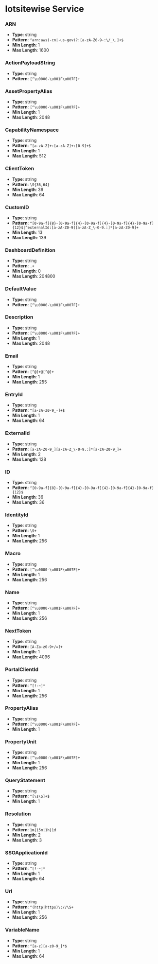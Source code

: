 # Iotsitewise Service

### ARN
- **Type**: string
- **Pattern**: `^arn:aws(-cn|-us-gov)?:[a-zA-Z0-9-:\/_\.]+$`
- **Min Length**: 1
- **Max Length**: 1600

### ActionPayloadString
- **Type**: string
- **Pattern**: `[^\u0000-\u001F\u007F]+`

### AssetPropertyAlias
- **Type**: string
- **Pattern**: `[^\u0000-\u001F\u007F]+`
- **Min Length**: 1
- **Max Length**: 2048

### CapabilityNamespace
- **Type**: string
- **Pattern**: `^[a-zA-Z]+:[a-zA-Z]+:[0-9]+$`
- **Min Length**: 1
- **Max Length**: 512

### ClientToken
- **Type**: string
- **Pattern**: `\S{36,64}`
- **Min Length**: 36
- **Max Length**: 64

### CustomID
- **Type**: string
- **Pattern**: `^[0-9a-f]{8}-[0-9a-f]{4}-[0-9a-f]{4}-[0-9a-f]{4}-[0-9a-f]{12}$|^externalId:[a-zA-Z0-9][a-zA-Z_\-0-9.:]*[a-zA-Z0-9]+`
- **Min Length**: 13
- **Max Length**: 139

### DashboardDefinition
- **Type**: string
- **Pattern**: `.+`
- **Min Length**: 0
- **Max Length**: 204800

### DefaultValue
- **Type**: string
- **Pattern**: `[^\u0000-\u001F\u007F]+`

### Description
- **Type**: string
- **Pattern**: `[^\u0000-\u001F\u007F]+`
- **Min Length**: 1
- **Max Length**: 2048

### Email
- **Type**: string
- **Pattern**: `[^@]+@[^@]+`
- **Min Length**: 1
- **Max Length**: 255

### EntryId
- **Type**: string
- **Pattern**: `^[a-zA-Z0-9_-]+$`
- **Min Length**: 1
- **Max Length**: 64

### ExternalId
- **Type**: string
- **Pattern**: `[a-zA-Z0-9_][a-zA-Z_\-0-9.:]*[a-zA-Z0-9_]+`
- **Min Length**: 2
- **Max Length**: 128

### ID
- **Type**: string
- **Pattern**: `^[0-9a-f]{8}-[0-9a-f]{4}-[0-9a-f]{4}-[0-9a-f]{4}-[0-9a-f]{12}$`
- **Min Length**: 36
- **Max Length**: 36

### IdentityId
- **Type**: string
- **Pattern**: `\S+`
- **Min Length**: 1
- **Max Length**: 256

### Macro
- **Type**: string
- **Pattern**: `[^\u0000-\u001F\u007F]+`
- **Min Length**: 1
- **Max Length**: 256

### Name
- **Type**: string
- **Pattern**: `[^\u0000-\u001F\u007F]+`
- **Min Length**: 1
- **Max Length**: 256

### NextToken
- **Type**: string
- **Pattern**: `[A-Za-z0-9+/=]+`
- **Min Length**: 1
- **Max Length**: 4096

### PortalClientId
- **Type**: string
- **Pattern**: `^[!-~]*`
- **Min Length**: 1
- **Max Length**: 256

### PropertyAlias
- **Type**: string
- **Pattern**: `[^\u0000-\u001F\u007F]+`
- **Min Length**: 1

### PropertyUnit
- **Type**: string
- **Pattern**: `[^\u0000-\u001F\u007F]+`
- **Min Length**: 1
- **Max Length**: 256

### QueryStatement
- **Type**: string
- **Pattern**: `^[\s\S]+$`
- **Min Length**: 1

### Resolution
- **Type**: string
- **Pattern**: `1m|15m|1h|1d`
- **Min Length**: 2
- **Max Length**: 3

### SSOApplicationId
- **Type**: string
- **Pattern**: `^[!-~]*`
- **Min Length**: 1
- **Max Length**: 64

### Url
- **Type**: string
- **Pattern**: `^(http|https)\://\S+`
- **Min Length**: 1
- **Max Length**: 256

### VariableName
- **Type**: string
- **Pattern**: `^[a-z][a-z0-9_]*$`
- **Min Length**: 1
- **Max Length**: 64

